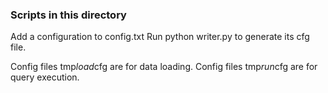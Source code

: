 ### Scripts in this directory
Add a configuration to config.txt
Run python writer.py to generate its cfg file.

Config files tmp*load*cfg are for data loading.
Config files tmp*run*cfg are for query execution. 

